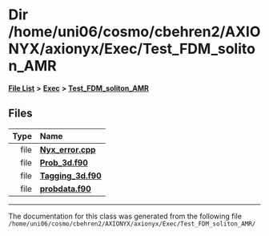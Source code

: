 
# Dir /home/uni06/cosmo/cbehren2/AXIONYX/axionyx/Exec/Test\_FDM\_soliton\_AMR


[**File List**](files.md) **>** [**Exec**](dir_43a12cefb7942b6f49b5b628aafd3192.md) **>** [**Test\_FDM\_soliton\_AMR**](dir_25d524bf87905942336c05017433f83c.md)











## Files

| Type | Name |
| ---: | :--- |
| file | [**Nyx\_error.cpp**](Exec_2Test__FDM__soliton__AMR_2Nyx__error_8cpp.md) <br> |
| file | [**Prob\_3d.f90**](Test__FDM__soliton__AMR_2Prob__3d_8f90.md) <br> |
| file | [**Tagging\_3d.f90**](Exec_2Test__FDM__soliton__AMR_2Tagging__3d_8f90.md) <br> |
| file | [**probdata.f90**](Test__FDM__soliton__AMR_2probdata_8f90.md) <br> |


















------------------------------
The documentation for this class was generated from the following file `/home/uni06/cosmo/cbehren2/AXIONYX/axionyx/Exec/Test_FDM_soliton_AMR/`